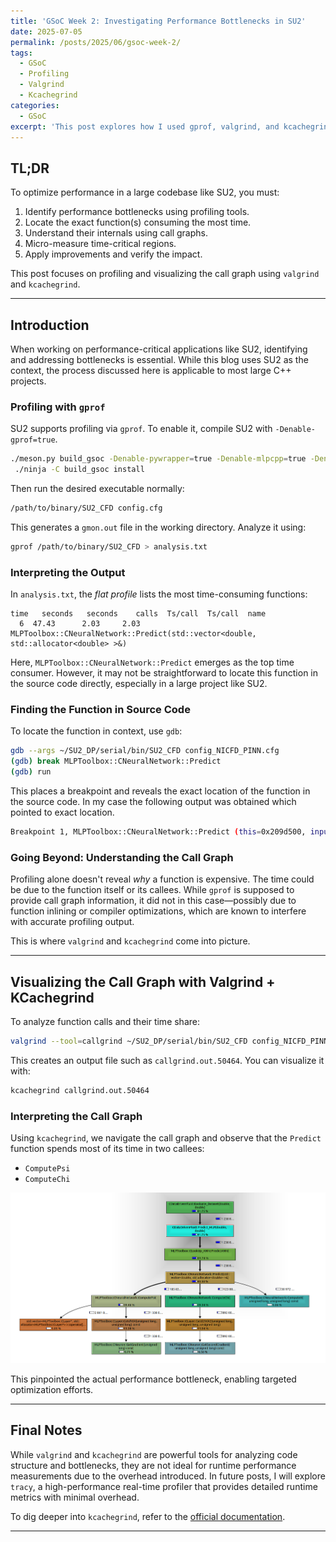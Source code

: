 ```yaml
---
title: 'GSoC Week 2: Investigating Performance Bottlenecks in SU2'
date: 2025-07-05
permalink: /posts/2025/06/gsoc-week-2/
tags:
  - GSoC
  - Profiling
  - Valgrind
  - Kcachegrind
categories:
  - GSoC
excerpt: 'This post explores how I used gprof, valgrind, and kcachegrind to identify and analyze performance bottlenecks in SU2, focusing on the neural network module. The approach is generalizable to other large C++ projects.'
---
```


## TL;DR

To optimize performance in a large codebase like SU2, you must:

1. Identify performance bottlenecks using profiling tools.
2. Locate the exact function(s) consuming the most time.
3. Understand their internals using call graphs.
4. Micro-measure time-critical regions.
5. Apply improvements and verify the impact.

This post focuses on profiling and visualizing the call graph using `valgrind` and `kcachegrind`.

---

## Introduction

When working on performance-critical applications like SU2, identifying and addressing bottlenecks is essential. While this blog uses SU2 as the context, the process discussed here is applicable to most large C++ projects.

### Profiling with `gprof`

SU2 supports profiling via `gprof`. To enable it, compile SU2 with `-Denable-gprof=true`.

```bash
./meson.py build_gsoc -Denable-pywrapper=true -Denable-mlpcpp=true -Denable-gprof=true --prefix=/home/divyaprakash/SU2_DP
 ./ninja -C build_gsoc install
```

Then run the desired executable normally:

```bash
/path/to/binary/SU2_CFD config.cfg
```

This generates a `gmon.out` file in the working directory. Analyze it using:

```bash
gprof /path/to/binary/SU2_CFD > analysis.txt
```

### Interpreting the Output

In `analysis.txt`, the *flat profile* lists the most time-consuming functions:

```
time   seconds   seconds    calls  Ts/call  Ts/call  name    
  6  47.43      2.03     2.03                             MLPToolbox::CNeuralNetwork::Predict(std::vector<double, std::allocator<double> >&)
```

Here, `MLPToolbox::CNeuralNetwork::Predict` emerges as the top time consumer. However, it may not be straightforward to locate this function in the source code directly, especially in a large project like SU2.

### Finding the Function in Source Code

To locate the function in context, use `gdb`:

```bash
gdb --args ~/SU2_DP/serial/bin/SU2_CFD config_NICFD_PINN.cfg
(gdb) break MLPToolbox::CNeuralNetwork::Predict
(gdb) run
```

This places a breakpoint and reveals the exact location of the function in the source code. In my case the following output was obtained which pointed to exact location.

```bash
Breakpoint 1, MLPToolbox::CNeuralNetwork::Predict (this=0x209d500, inputs=std::vector of length 2, capacity 2 = {...}) at ../SU2_CFD/src/fluid/../../include/fluid/../../../subprojects/MLPCpp/include/CNeuralNetwork.hpp:651
```

### Going Beyond: Understanding the Call Graph

Profiling alone doesn't reveal *why* a function is expensive. The time could be due to the function itself or its callees. While `gprof` is supposed to provide call graph information, it did not in this case—possibly due to function inlining or compiler optimizations, which are known to interfere with accurate profiling output.

This is where `valgrind` and `kcachegrind` come into picture.

---

## Visualizing the Call Graph with Valgrind + KCachegrind

To analyze function calls and their time share:

```bash
valgrind --tool=callgrind ~/SU2_DP/serial/bin/SU2_CFD config_NICFD_PINN.cfg
```

This creates an output file such as `callgrind.out.50464`. You can visualize it with:

```bash
kcachegrind callgrind.out.50464
```

### Interpreting the Call Graph

Using `kcachegrind`, we navigate the call graph and observe that the `Predict` function spends most of its time in two callees:


* `ComputePsi`
* `ComputeChi`

![Call Graph](/images/call_graph.png)

This pinpointed the actual performance bottleneck, enabling targeted optimization efforts.

---

## Final Notes

While `valgrind` and `kcachegrind` are powerful tools for analyzing code structure and bottlenecks, they are not ideal for runtime performance measurements due to the overhead introduced. In future posts, I will explore `tracy`, a high-performance real-time profiler that provides detailed runtime metrics with minimal overhead.

To dig deeper into `kcachegrind`, refer to the [official documentation](https://kcachegrind.github.io/html/Home.html).

---
